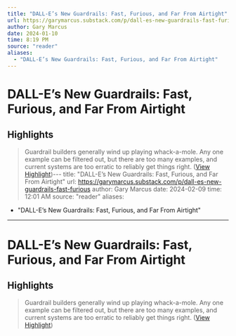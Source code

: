 ```yaml
---
title: "DALL-E’s New Guardrails: Fast, Furious, and Far From Airtight"
url: https://garymarcus.substack.com/p/dall-es-new-guardrails-fast-furious
author: Gary Marcus
date: 2024-01-10
time: 8:19 PM
source: "reader"
aliases:
  - "DALL-E’s New Guardrails: Fast, Furious, and Far From Airtight"
---
```

# DALL-E’s New Guardrails: Fast, Furious, and Far From Airtight

## Highlights
> Guardrail builders generally wind up playing whack-a-mole.
> Any one example can be filtered out, but there are too many examples, and current systems are too erratic to reliably get things right. ([View Highlight](https://read.readwise.io/read/01hks5er6azw0yxx653s6jef7e))---
title: "DALL-E’s New Guardrails: Fast, Furious, and Far From Airtight"
url: https://garymarcus.substack.com/p/dall-es-new-guardrails-fast-furious
author: Gary Marcus
date: 2024-02-09
time: 12:01 AM
source: "reader"
aliases:
  - "DALL-E’s New Guardrails: Fast, Furious, and Far From Airtight"
---
# DALL-E’s New Guardrails: Fast, Furious, and Far From Airtight

## Highlights
> Guardrail builders generally wind up playing whack-a-mole.
> Any one example can be filtered out, but there are too many examples, and current systems are too erratic to reliably get things right. ([View Highlight](https://read.readwise.io/read/01hks5er6azw0yxx653s6jef7e))

